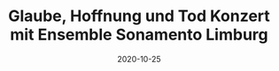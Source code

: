 ---
date: 2020-10-25
title: Glaube, Hoffnung und Tod Konzert mit Ensemble Sonamento Limburg
zip: 65553
address: Dietkirchen - Kirche St. Lubentius
time: "17:00"
show: true
---